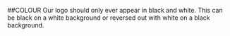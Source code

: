 ##COLOUR
Our logo should only ever appear in black and white. This can be black on a white background or reversed out with white on a black background.
